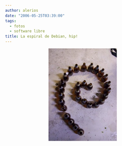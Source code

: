 ```yaml
---
author: alerios
date: "2006-05-25T03:39:00"
tags:
  - fotos
  - software libre
title: La espiral de Debian, hip!
---
```


<a href="/images/2006/05/debian-cerveza.jpg"><img style="margin: 0px auto 10px; display: block; text-align: center; cursor: pointer;" src="/images/2006/05/debian-cerveza-222x300.jpg" alt="" border="0" /></a>
